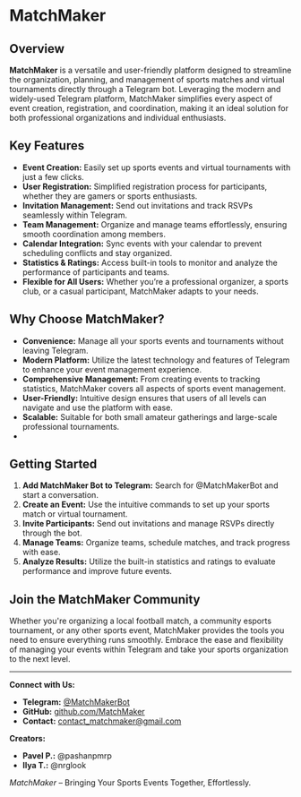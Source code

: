 # MatchMaker

## Overview

**MatchMaker** is a versatile and user-friendly platform designed to streamline the organization, planning, and management of sports matches and virtual tournaments directly through a Telegram bot. Leveraging the modern and widely-used Telegram platform, MatchMaker simplifies every aspect of event creation, registration, and coordination, making it an ideal solution for both professional organizations and individual enthusiasts.

## Key Features

- **Event Creation:** Easily set up sports events and virtual tournaments with just a few clicks.
- **User Registration:** Simplified registration process for participants, whether they are gamers or sports enthusiasts.
- **Invitation Management:** Send out invitations and track RSVPs seamlessly within Telegram.
- **Team Management:** Organize and manage teams effortlessly, ensuring smooth coordination among members.
- **Calendar Integration:** Sync events with your calendar to prevent scheduling conflicts and stay organized.
- **Statistics & Ratings:** Access built-in tools to monitor and analyze the performance of participants and teams.
- **Flexible for All Users:** Whether you’re a professional organizer, a sports club, or a casual participant, MatchMaker adapts to your needs.

## Why Choose MatchMaker?

- **Convenience:** Manage all your sports events and tournaments without leaving Telegram.
- **Modern Platform:** Utilize the latest technology and features of Telegram to enhance your event management experience.
- **Comprehensive Management:** From creating events to tracking statistics, MatchMaker covers all aspects of sports event management.
- **User-Friendly:** Intuitive design ensures that users of all levels can navigate and use the platform with ease.
- **Scalable:** Suitable for both small amateur gatherings and large-scale professional tournaments.
- 

## Getting Started

1. **Add MatchMaker Bot to Telegram:** Search for @MatchMakerBot and start a conversation.
2. **Create an Event:** Use the intuitive commands to set up your sports match or virtual tournament.
3. **Invite Participants:** Send out invitations and manage RSVPs directly through the bot.
4. **Manage Teams:** Organize teams, schedule matches, and track progress with ease.
5. **Analyze Results:** Utilize the built-in statistics and ratings to evaluate performance and improve future events.

## Join the MatchMaker Community

Whether you're organizing a local football match, a community esports tournament, or any other sports event, MatchMaker provides the tools you need to ensure everything runs smoothly. Embrace the ease and flexibility of managing your events within Telegram and take your sports organization to the next level.

---

**Connect with Us:**

- **Telegram:** [@MatchMakerBot](https://t.me/@MatchMaking_P_I_Bot)
- **GitHub:** [github.com/MatchMaker](https://github.com/NRGLook/MatchMaker)
- **Contact:** contact_matchmaker@gmail.com

**Creators:**
- **Pavel P.:** @pashanpmrp
- **Ilya T.:** @nrglook

*MatchMaker* – Bringing Your Sports Events Together, Effortlessly.
